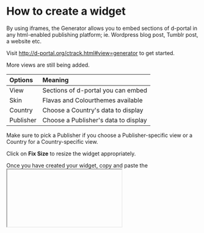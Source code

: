 How to create a widget
==========================================

By using iframes, the Generator allows you to embed sections of d-portal in any html-enabled publishing platform; ie. Wordpress blog post, Tumblr post, a website etc.

Visit http://d-portal.org/ctrack.html#view=generator to get started.

More views are still being added.


| Options  | Meaning  |
| :------------ |:---------------|
| View      | Sections of d-portal you can embed |
| Skin      | Flavas and Colourthemes available |
| Country      | Choose a Country's data to display |
| Publisher      | Choose a Publisher's data to display |



Make sure to pick a Publisher if you choose a Publisher-specific view or a Country for a Country-specific view.

Click on **Fix Size** to resize the widget appropriately.

Once you have created your widget, copy and paste the <iframe> code into the portion of your Wordpress blog post or website to embed it; eg.
```
<iframe scrolling="no" src="http://d-portal.org/ctrack.html?flava=original&amp;rgba=mustard&amp;country=AO&amp;publisher=30001&amp;#view=frame&amp;frame=publisher_countries" style="width: 960px; height: 528px; overflow: hidden;"></iframe>
```

You can also edit the iframe to include other options like scrollbars, different widths, different heights etc.

Depending on the quality of the data published, some sections may be empty as we do not filter those out.




